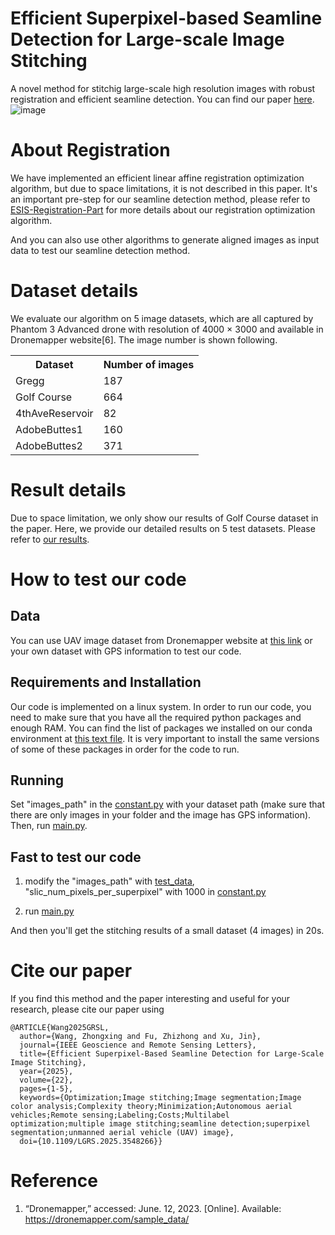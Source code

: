 # Efficient Superpixel-based Seamline Detection for Large-scale Image Stitching
A novel method for stitchig large-scale high resolution images with robust registration and efficient seamline detection.
You can find our paper [here](https://ieeexplore.ieee.org/document/10912483).
![image](workflow.png)

# About Registration
We have implemented an efficient linear affine registration optimization algorithm, 
but due to space limitations, 
it is not described in this paper.
It's an important pre-step for our seamline detection method,
please refer to [ESIS-Registration-Part](ESIS-Registration-Part) for more details about our registration optimization algorithm.

And you can also use other algorithms to generate aligned images as input data to test our seamline detection method.

# Dataset details
We evaluate our algorithm on 5 image datasets, which are all captured by Phantom 3 Advanced drone with resolution of 4000 × 3000 and available in Dronemapper website[6]. 
The image number is shown following.

<table style="width:100%">
  <tr>
    <th>Dataset</th>
    <th>Number of images</th>
  </tr>
   </tr>
  <tr>
    <td>Gregg</td>
    <td>187</td>
  </tr>
  <tr>
    <td>Golf Course</td>
    <td>664</td>
  </tr>
  <tr>
    <td>4thAveReservoir</td>
    <td>82</td>
  </tr>
  <tr>
    <td>AdobeButtes1</td>
    <td>160</td>
  </tr>
  <tr>
    <td>AdobeButtes2</td>
    <td>371</td>
  </tr>
</table>

# Result details
Due to space limitation,
we only show our results of Golf Course dataset in the paper.
Here, we provide our detailed results on 5 test datasets.
Please refer to [our results](Our_results).

# How to test our code
## Data
You can use UAV image dataset from Dronemapper website at [this link](https://dronemapper.com/sample_data/) or your own dataset with GPS information to test our code.

## Requirements and Installation
Our code is implemented on a linux system.
In order to run our code, you need to make sure that you have all the required python packages and enough RAM. 
You can find the list of packages we installed on our conda environment at [this text file](requirements.txt). 
It is very important to install the same versions of some of these packages in order for the code to run.

## Running
Set "images_path" in the [constant.py](Code/constant.py) with your dataset path (make sure that there are only images in your folder and the image has GPS information).
Then, run [main.py](Code/main.py).

## Fast to test our code

1. modify the "images_path" with [test_data](test_data), "slic_num_pixels_per_superpixel" with 1000 in [constant.py](Code/constant.py)

2. run [main.py](Code/main.py)

And then you'll get the stitching results of a small dataset (4 images) in 20s.

# Cite our paper
If you find this method and the paper interesting and useful for your research, please cite our paper using 
```
@ARTICLE{Wang2025GRSL,
  author={Wang, Zhongxing and Fu, Zhizhong and Xu, Jin},
  journal={IEEE Geoscience and Remote Sensing Letters}, 
  title={Efficient Superpixel-Based Seamline Detection for Large-Scale Image Stitching}, 
  year={2025},
  volume={22},
  pages={1-5},
  keywords={Optimization;Image stitching;Image segmentation;Image color analysis;Complexity theory;Minimization;Autonomous aerial vehicles;Remote sensing;Labeling;Costs;Multilabel optimization;multiple image stitching;seamline detection;superpixel segmentation;unmanned aerial vehicle (UAV) image},
  doi={10.1109/LGRS.2025.3548266}}
```

# Reference

1. “Dronemapper,” accessed: June. 12, 2023. [Online]. Available: https://dronemapper.com/sample_data/

